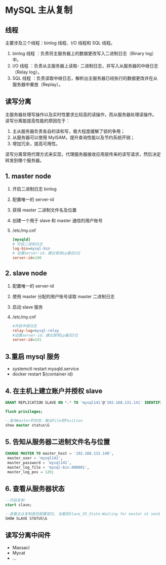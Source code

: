 # MySQL 主从复制

## 线程

主要涉及三个线程：binlog 线程、I/O 线程和 SQL 线程。

1. binlog 线程 ：负责将主服务器上的数据更改写入二进制日志（Binary log）中。
1. I/O 线程 ：负责从主服务器上读取- 二进制日志，并写入从服务器的中继日志（Relay log）。
1. SQL 线程 ：负责读取中继日志，解析出主服务器已经执行的数据更改并在从服务器中重放（Replay）。

## 读写分离

主服务器处理写操作以及实时性要求比较高的读操作，而从服务器处理读操作。
读写分离能提高性能的原因在于：

1. 主从服务器负责各自的读和写，极大程度缓解了锁的争用；
1. 从服务器可以使用 MyISAM，提升查询性能以及节约系统开销；
1. 增加冗余，提高可用性。

读写分离常用代理方式来实现，代理服务器接收应用层传来的读写请求，然后决定转发到哪个服务器。

## 1. master node

1. 开启二进制日志 binlog
2. 配置唯一的 server-id
3. 获得 master 二进制文件名及位置
4. 创建一个用于 slave 和 master 通信的用户账号

5. /etc/my.cnf

   ```ini
   [mysqld]
   # 开启二进制日志
   log-bin=mysql-bin
   # 设置server-id，建议使用ip最后3位
   server-id=140
   ```

## 2. slave node

1. 配置唯一的 server-id
2. 使用 master 分配的用户账号读取 master 二进制日志
3. 启动 slave 服务

4. /etc/my.cnf

   ```ini
   #开启中继日志
   relay-log=mysql-relay
   #设置server-id，建议使用ip最后3位
   server-id=141
   ```

## 3.重启 mysql 服务

- systemctl restart mysqld.service
- docker restart ${container id}

## 4. 在主机上建立账户并授权 slave

```sql
GRANT REPLICATION SLAVE ON *.* TO 'mysql141'@'192.168.131.141' IDENTIFIED BY 'mysql141';

flush privileges;

--查询master的状态，输出File和Position
show master status\G
```

## 5. 告知从服务器二进制文件名与位置

```sql
CHANGE MASTER TO master_host = '192.168.131.140',
 master_user = 'mysql141',
 master_password = 'mysql141',
 master_log_file = 'mysql-bin.000001',
 master_log_pos = 120;
```

## 6. 查看从服务器状态

```sql
--开启复制
start slave;

--查看主从复制是否配置成功, 当看到Slave_IO_State:Waiting for master ot send event 、Slave_IO_Running: YES、Slave_SQL_Running: YES才表明状态正常。
SHOW SLAVE STATUS\G
```

## 读写分离中间件

- Maxsacl
- Mycat
- ...

